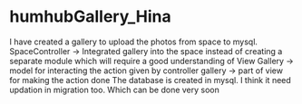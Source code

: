 # humhubGallery_Hina
I have created a gallery to upload the photos from space to mysql.
SpaceController -> Integrated gallery into the space instead of creating a separate module which will require a good understanding of View
Gallery -> model for interacting the action given by controller
gallery -> part of view for making the action done
The database is created in mysql. I think it need updation in migration too. Which can be done very soon
